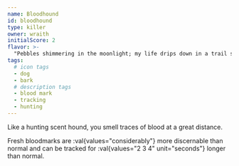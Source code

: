 ```yaml
---
name: Bloodhound
id: bloodhound
type: killer
owner: wraith
initialScore: 2
flavor: >-
  "Pebbles shimmering in the moonlight; my life drips down in a trail so easy to follow."
tags:
  # icon tags
  - dog
  - bark
  # description tags
  - blood mark
  - tracking
  - hunting
---
```


Like a hunting scent hound, you smell traces of blood at a great distance.

Fresh bloodmarks are :val{values="considerably"} more discernable than normal and can be tracked for :val{values="2 3 4" unit="seconds"} longer than normal.

